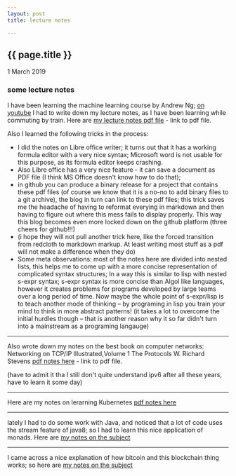 ```yaml
---
layout: post
title: lecture notes

---
```


{{ page.title }}
----------------

<p class="publish_date">
1 March 2019
</p>

### some lecture notes

I have been learning the machine learning course by Andrew Ng; [on youtube](https://www.youtube.com/watch?v=PPLop4L2eGk&list=PLLssT5z_DsK-h9vYZkQkYNWcItqhlRJLN)
I had to write down my lecture notes, as I have been learning while commuting by train. Here are [my lecture notes pdf file](https://github.com/MoserMichael/cstuff/releases/download/0%3B01/ml-pdf.pdf) - link to pdf file.

Also I learned the following tricks in the process:
* I did the notes on Libre office writer; it turns out that it has a working formula editor with a very nice syntax; Microsoft word is not usable for this purpose, as its formula editor keeps crashing.
* Also Libre office has a very nice feature - it can save a document as PDF file (I think MS Office doesn't know how to do that); 
* in github you can produce a binary release for a project that contains these pdf files (of course we know that it is a no-no to add binary files to a git archive), the blog in turn can link to these pdf files; this trick saves me the headache of having to reformat everying in markdown and then having to figure out where this mess fails to display properly. This way this blog becomes even more locked down on the github platform (three cheers for github!!!)
* (i hope they will not pull another trick here, like the forced transition from redcloth to markdown markup. At least writing most stuff as a pdf will not make a difference when they do)
* Some meta observations: most of the notes here are divided into nested lists, this helps me to come up with a more concise representation of complicated syntax structures; In a way this is similar to lisp with nested s-expr syntax; s-expr syntax is more concise than Algol like languages, however it creates problems for programs developed by large teams over a long period of time. Now maybe the whole point of s-expr/lisp is to teach another mode of thinking – by programing in lisp you train your mind to think in more abstract patterns! (it takes a lot to overcome the initial hurdles though – that is another reason why it so far didn't turn into a mainstream as a programing langauge)


-- -- -- -- -- -- -- -- -- --

Also wrote down my notes on the best book on computer networks: Networking on TCP/IP Illustrated,Volume 1 The Protocols W. Richard Stevens [pdf notes here](https://github.com/MoserMichael/cstuff/releases/download/0%3B01/stevens-protocols-notes.pdf) - link to pdf file.

(have to admit it tha I still don't quite understand ipv6 after all these years, have to learn it some day)

-- -- -- -- -- -- -- -- -- --


Here are my notes on lerarning Kubernetes [pdf notes here](https://github.com/MoserMichael/cstuff/releases/download/kub/kubernetes-book.pdf)


-- -- -- -- -- -- -- -- -- --


   
lately I had to do some work with Java, and noticed that a lot of code uses the stream feature of java8; so I had to learn this nice application of monads. Here are [my notes on the subject](https://github.com/MoserMichael/cstuff/releases/download/new-stuff-learned/java-streams-monad-example.pdf)

-- -- -- -- -- -- -- -- -- --

I came across a nice explanation of how bitcoin and this blockchain thing works; so here are [my notes on the subject](https://github.com/MoserMichael/cstuff/releases/download/new-stuff-learned/bitcoin-how-it-works.pdf) 





